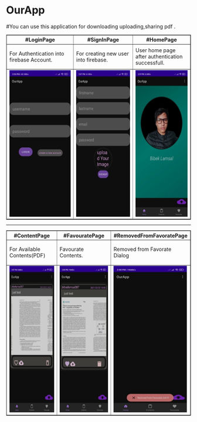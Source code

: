# OurApp
#You can use this application for downloading uploading,sharing pdf .

<table border="1" cellpadding="5" cellspacing="10" style="gravity:center;">
<tr><th>
#LoginPage
  </th>
  
  <th>
#SignInPage
  </th>
    <th>
#HomePage
  </th>

</tr> 
 <tr>
  <td>
<p>For Authentication into firebase Account.</p>
    </td>
    <td>
<p>For creating new user into firebase.</p>
    </td>
    <td>
    User home page <br>after authentication successfull.
    </td>
    </tr>
  
 <tr>
 <td>
<img src="images/login.jpg" width = "200" height="400"/>
 </td>
 <td>
 <img src="images/signin.jpg" width = "200" height="400"/>
 </td>
  <td>
 <img src="images/home.jpg" width = "200" height="400"/>
 </td>
 
 </tr>
 
  </table>
  
  <hr>
  
  
<table border="1" cellpadding="5" cellspacing="10">
<tr><th>
#ContentPage
  </th>
  
  <th>
#FavouratePage
  </th>
    <th>
#RemovedFromFavoratePage
  </th>

</tr> 
 <tr>
  <td>
<p>For Available Contents(PDF)</p>
    </td>
    <td>
<p>Favourate Contents.</p>
    </td>
    <td>
   <p> Removed from Favorate Dialog</p>
    </td>
    </tr>
  
 <tr>
 <td>
<img src="images/contents.jpg" width = "200" height="400"/>
 </td>
 <td>
 <img src="images/favorate.jpg" width = "200" height="400"/>
 </td>
  <td>
 <img src="images/remove_from_favorate_readded_content.jpg" width = "200" height="400"/>
 </td>
 
 </tr>
 
  </table>
